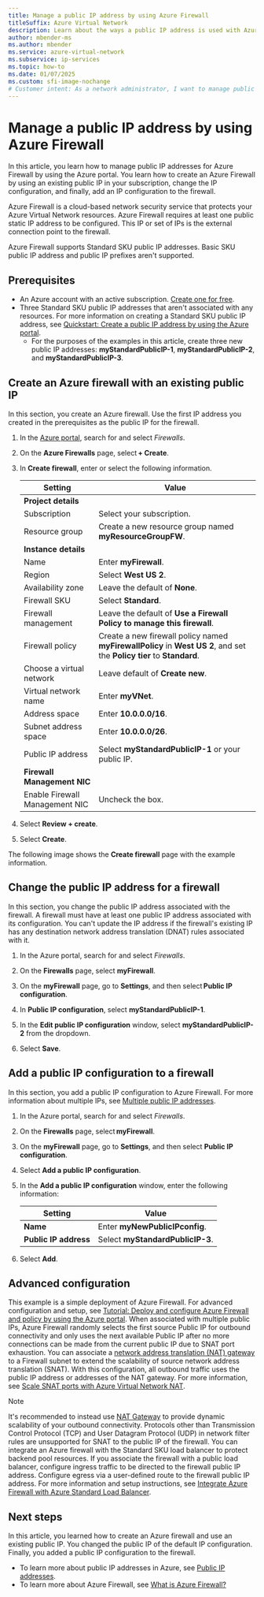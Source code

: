 ```yaml
---
title: Manage a public IP address by using Azure Firewall
titleSuffix: Azure Virtual Network
description: Learn about the ways a public IP address is used with Azure Firewall and how to change the configuration.
author: mbender-ms
ms.author: mbender
ms.service: azure-virtual-network
ms.subservice: ip-services
ms.topic: how-to 
ms.date: 01/07/2025
ms.custom: sfi-image-nochange
# Customer intent: As a network administrator, I want to manage public IP configurations for Azure Firewall so that I can optimize network security and connectivity for my Azure Virtual Network resources.
---
```


# Manage a public IP address by using Azure Firewall

In this article, you learn how to manage public IP addresses for Azure Firewall by using the Azure portal. You learn how to create an Azure Firewall by using an existing public IP in your subscription, change the IP configuration, and finally, add an IP configuration to the firewall. 

Azure Firewall is a cloud-based network security service that protects your Azure Virtual Network resources. Azure Firewall requires at least one public static IP address to be configured. This IP or set of IPs is the external connection point to the firewall. 

Azure Firewall supports Standard SKU public IP addresses. Basic SKU public IP address and public IP prefixes aren't supported.

## Prerequisites

- An Azure account with an active subscription. [Create one for free](https://azure.microsoft.com/pricing/purchase-options/azure-account?cid=msft_learn).
- Three Standard SKU public IP addresses that aren't associated with any resources. For more information on creating a Standard SKU public IP address, see [Quickstart: Create a public IP address by using the Azure portal](./create-public-ip-portal.md).
    - For the purposes of the examples in this article, create three new public IP addresses: **myStandardPublicIP-1**, **myStandardPublicIP-2**, and **myStandardPublicIP-3**.

## Create an Azure firewall with an existing public IP

In this section, you create an Azure firewall. Use the first IP address you created in the prerequisites as the public IP for the firewall.

1. In the [Azure portal](https://portal.azure.com/), search for and select *Firewalls*.

2. On the **Azure Firewalls** page, select **+ Create**. 

3. In **Create firewall**, enter or select the following information.

    | Setting | Value |
    | ------- | ----- |
    | **Project details** |   |
    | Subscription | Select your subscription. |
    | Resource group | Create a new resource group named **myResourceGroupFW**. |
    | **Instance details** |   |
    | Name | Enter **myFirewall**. |
    | Region | Select **West US 2**. |
    | Availability zone | Leave the default of **None**. |
    | Firewall SKU  | Select **Standard**. |
    | Firewall management | Leave the default of **Use a Firewall Policy to manage this firewall**.|
    | Firewall policy | Create a new firewall policy named **myFirewallPolicy** in **West US 2**, and set the **Policy tier** to **Standard**. |
    | Choose a virtual network | Leave default of **Create new**. |
    | Virtual network name | Enter **myVNet**. |
    | Address space | Enter **10.0.0.0/16**. |
    | Subnet address space | Enter **10.0.0.0/26**. |
    | Public IP address | Select **myStandardPublicIP-1** or your public IP. |
    | **Firewall Management NIC** |   |
    | Enable Firewall Management NIC | Uncheck the box. |

4. Select **Review + create**.

5. Select **Create**.

The following image shows the **Create firewall** page with the example information.

## Change the public IP address for a firewall

In this section, you change the public IP address associated with the firewall. A firewall must have at least one public IP address associated with its configuration. You can't update the IP address if the firewall's existing IP has any destination network address translation (DNAT) rules associated with it.

1. In the Azure portal, search for and select *Firewalls*.

2. On the **Firewalls** page, select **myFirewall**.

3. On the **myFirewall** page, go to **Settings**, and then select **Public IP configuration**. 

4. In **Public IP configuration**, select **myStandardPublicIP-1**.

5. In the **Edit public IP configuration** window, select **myStandardPublicIP-2** from the dropdown.
6. Select **Save**.

## Add a public IP configuration to a firewall

In this section, you add a public IP configuration to Azure Firewall. For more information about multiple IPs, see [Multiple public IP addresses](../../firewall/features.md#multiple-public-ip-addresses). 

1. In the Azure portal, search for and select *Firewalls*.

2. On the **Firewalls** page, select **myFirewall**.

3. On the **myFirewall** page, go to **Settings**, and then select **Public IP configuration**.

4. Select **Add a public IP configuration**.

5. In the **Add a public IP configuration** window, enter the following information:

    | Setting | Value |
    | ------- | ----- |
    | **Name** | Enter **myNewPublicIPconfig**. |
    | **Public IP address** | Select **myStandardPublicIP-3**. |

6. Select **Add**.

## Advanced configuration

This example is a simple deployment of Azure Firewall. For advanced configuration and setup, see [Tutorial: Deploy and configure Azure Firewall and policy by using the Azure portal](../../firewall/tutorial-firewall-deploy-portal-policy.md). When associated with multiple public IPs, Azure Firewall randomly selects the first source Public IP for outbound connectivity and only uses the next available Public IP after no more connections can be made from the current public IP due to SNAT port exhaustion. You can associate a [network address translation (NAT) gateway](/azure/nat-gateway/nat-overview) to a Firewall subnet to extend the scalability of source network address translation (SNAT). With this configuration, all outbound traffic uses the public IP address or addresses of the NAT gateway. For more information, see [Scale SNAT ports with Azure Virtual Network NAT](../../firewall/integrate-with-nat-gateway.md).

> [!NOTE]
> It's recommended to instead use [NAT Gateway](../../nat-gateway/nat-overview.md) to provide dynamic scalability of your outbound connectivity.
> Protocols other than Transmission Control Protocol (TCP) and User Datagram Protocol (UDP) in network filter rules are unsupported for SNAT to the public IP of the firewall. 
> You can integrate an Azure firewall with the Standard SKU load balancer to protect backend pool resources. If you associate the firewall with a public load balancer, configure ingress traffic to be directed to the firewall public IP address. Configure egress via a user-defined route to the firewall public IP address. For more information and setup instructions, see [Integrate Azure Firewall with Azure Standard Load Balancer](../../firewall/integrate-lb.md). 

## Next steps

In this article, you learned how to create an Azure firewall and use an existing public IP. You changed the public IP of the default IP configuration. Finally, you added a public IP configuration to the firewall.

- To learn more about public IP addresses in Azure, see [Public IP addresses](./public-ip-addresses.md).
- To learn more about Azure Firewall, see [What is Azure Firewall?](../../firewall/overview.md)
